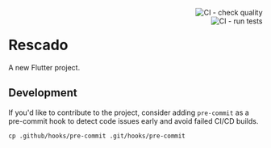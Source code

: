<a href="https://github.com/Rescado/rescado-app/actions/workflows/check-quality.yml"><img alt="CI - check quality" align="right" src="https://github.com/Rescado/rescado-app/actions/workflows/check-quality.yml/badge.svg"></a>
<br>
<a href="https://github.com/Rescado/rescado-app/actions/workflows/run-tests.yml"><img alt="CI - run tests" align="right" src="https://github.com/Rescado/rescado-app/actions/workflows/run-tests.yml/badge.svg"></a>
# Rescado

A new Flutter project.

## Development

If you'd like to contribute to the project, consider adding `pre-commit` as a pre-commit hook to detect code issues early and avoid failed CI/CD builds.

```shell
cp .github/hooks/pre-commit .git/hooks/pre-commit
```
